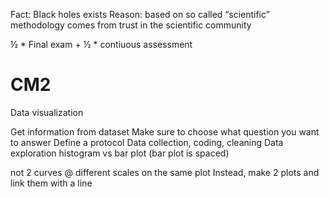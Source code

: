 Fact: Black holes exists 
Reason: based on so called “scientific” methodology comes from trust in the scientific community

½ * Final exam + ½ * contiuous assessment

# CM2
Data visualization

Get information from dataset
Make sure to choose what question you want to answer
Define a protocol
Data collection, coding, cleaning
Data exploration
histogram vs bar plot
(bar plot is spaced)

not 2 curves @ different scales on the same plot
Instead, make 2 plots and link them with a line



